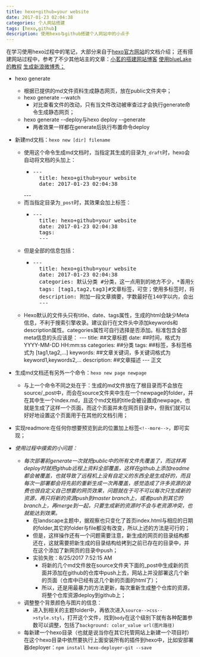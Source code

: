 ```yaml
---
title: hexo+github=your website
date: 2017-01-23 02:04:38
categories: 个人网站搭建
tags: [hexo,github]
description: 使用hexo与github搭建个人网站中的小点子
---
```

在学习使用hexo过程中的笔记，大部分来自于[hexo官方网站](https://hexo.io/docs/ "hexo Docs")的文档介绍；
还有搭建网站过程中，参考了不少其他站主的文章：[小茗的搭建网站博客](http://www.cnblogs.com/liuxianan/p/build-blog-website-by-hexo-github.html "小茗")
[使用blueLake的教程](http://chaoo.oschina.io/2016/12/29/BlueLake%E5%8D%9A%E5%AE%A2%E4%B8%BB%E9%A2%98%E7%9A%84%E8%AF%A6%E7%BB%86%E9%85%8D%E7%BD%AE.html "BlueLake使用教程")
[生成新浪微博秀；](http://app.weibo.com/tool/weiboshow "新浪微博秀")
- hexo generate
	- 根据已提供的md文件资料生成静态网页，放在public文件夹中；
	- hexo generate --watch
		- 对比查看文件的改动，只有当文件改动被审查过才会执行generate命令生成静态网页；
	- hexo generate --deploy与hexo deploy --generate
		- 两者效果一样都在generate后执行布置命令deploy
- 新建md文档：`hexo new [dir] filename`
	- 使用这个命令生成md文档时，当指定其生成的目录为`_draft`时，<!--more-->hexo会自动将文档的头加上：
		- <pre>---
			title: hexo+github=your website
			date: 2017-01-23 02:04:38
		---</pre>
	- 而当指定目录为`_post`时，其效果会加上标签：
		- <pre>---
			title: hexo+github=your website
			date: 2017-01-23 02:04:38
			tags: 
			---
		</pre>
	- 但是全部的信息包括：
		- <pre>---
			title: hexo+github=your website
			date: 2017-01-23 02:04:38
			categories: 默认分类 #分类，这一点用到的地方不少，*善用分类与标签*
			tags: [tag1,tag2,tag3]#文章标签，可空；使用多标签时，将`[]`符号带上，并且标签之间用`,`分开
			description: 附加一段文章摘要，字数最好在140字以内，会出现在meta的description里面
			---
		</pre>
	- Hexo默认的文件头只有title、date、tags属性，生成的html会缺少Meta信息，不利于搜索引擎收录。建议自行在文件头中添加keywords和description属性。categories属性可自行选择是否添加。标准包含全部meta信息的头应该是：
			---
			title: ##文章标题
			date: ##时间，格式为 YYYY-MM-DD HH:mm:ss
			categories: ##分类
			tags: ##标签，多标签格式为 [tag1,tag2,...]
			keywords: ##文章关键词，多关键词格式为 keyword1,keywords2,...
			description: ##文章描述
			---
			正文


- 生成md文档还有另外一个命令：`hexo new page newpage`
	- 与上一个命令不同之处在于：生成的md文件放在了根目录而不会放在source/_post中，而会在source文件夹中生在一个newpage的folder，并在其中生一个index.md，且这个md文档的title会被设置成newpage，也就是生成了这样一个页面，而这个页面并未在网页目录中，但我们就可以好好地设置这个页面用于在其他的文档引用；
- 实现readmore:在任何你想要预览到此的位置加上标签`<!--more-->`，即可实现；
- *使用过程中摸索的小问题：*
	- *每次部署前generate一次就把public中的所有文件先覆盖了，而这样再deploy时就把github远程上资料全部覆盖，这样在github上添加readme都会被覆盖，也就导致了远程机上没有自定义的东西全是生成好的，而且每次一部署都会将先前的重新生成一次再覆盖，感觉造成了许多资源的浪费也很自定义自己想要的网页效果，问题就在于可不可以每次只生成新的资源，再只将新的资源push到master branch上，或者push到其它的branch上，再merge到一起，只要生成新的资源时不会与老资源冲突，也就能达到效果。*
		- 在landscape主题中，据观察也只变化了首页index.html与相应的日期的folder,其它的folder与file都没有改变，所以上述的方法是可行的；
		- 但是，这样操作还有一个问题需要注意，新生成的网页的目录结构都还在，这就需要把新生成的目录结构给拷到之前已存在的目录中，并在这个添加了新网页的目录中push；
		- 实验失败：8/25/2017 7:52:15 AM 
			- 将新的几个md文件放在source文件夹下面的_post中生成新的页面并添加在github的仓库中push上去，网站上并没部署这几个新的页面（仓库中已经有这几个新的页面的html了）；
			- 所以，还是用最暴力的方法更新，每次重新生成整个仓库的资源，将整个仓库资源deploy到github上；
	- 调整整个背景颜色与图片的信息：
		- 进入到相关的主题folder中，再依次进入`source-->css-->style.styl`，打开这个文件，找到`body`在这个级别下就有各种配置参数可以调整，包括了`background: color_value url(图片路径)`
	- 每新建一个hexo目录（也就是说当你在其它托管网站上新建一个项目时）在这个hexo目录中依然要执行上面安装所有的插件到hexo中，比如安部署器deployer：`npm install hexo-deployer-git --save`